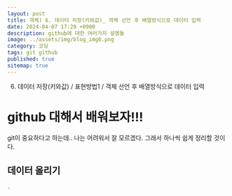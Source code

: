```yaml
---
layout: post
title: 객체) 6. 데이터 저장(키와값)_ 객체 선언 후 배열방식으로 데이터 입력
date: 2024-04-07 17:29 +0900
description: github에 대한 여러가지 설명들
image: ../assets/img/blog_img6.png
category: 코딩
tags: git github
published: true
sitemap: true
---
```

6. 데이터 저장(키와값) / 표현방법1 / 객체 선언 후 배열방식으로 데이터 입력

# github 대해서 배워보자!!!
git이 중요하다고 하는데.. 나는 어려워서 잘 모르겠다.
그래서 하나씩 쉽게 정리할 것이다.

## 데이터 올리기
````bash
.
````